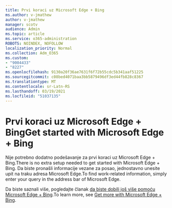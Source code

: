```yaml
---
title: Prvi koraci uz Microsoft Edge + Bing
ms.author: v-jmathew
author: v-jmathew
manager: scotv
audience: Admin
ms.topic: article
ms.service: o365-administration
ROBOTS: NOINDEX, NOFOLLOW
localization_priority: Normal
ms.collection: Adm_O365
ms.custom:
- "9004433"
- "8227"
ms.openlocfilehash: 9130a20f36ae7631f6f72b55cdc5b341aaf51225
ms.sourcegitcommit: c08bed4071baa3bb5879496df3ed44fb828c8367
ms.translationtype: MT
ms.contentlocale: sr-Latn-RS
ms.lasthandoff: 03/19/2021
ms.locfileid: "51037135"
---
```

# <a name="get-started-with-microsoft-edge--bing"></a><span data-ttu-id="96ad0-102">Prvi koraci uz Microsoft Edge + Bing</span><span class="sxs-lookup"><span data-stu-id="96ad0-102">Get started with Microsoft Edge + Bing</span></span>

<span data-ttu-id="96ad0-103">Nije potrebno dodatno podešavanje za prvi koraci uz Microsoft Edge + Bing.</span><span class="sxs-lookup"><span data-stu-id="96ad0-103">There is no extra setup needed to get started with Microsoft Edge + Bing.</span></span> <span data-ttu-id="96ad0-104">Da biste pronašli informacije vezane za posao, jednostavno unesite upit na traku adresa Microsoft Edge.</span><span class="sxs-lookup"><span data-stu-id="96ad0-104">To find work-related information, simply enter your query in the address bar of Microsoft Edge.</span></span>

<span data-ttu-id="96ad0-105">Da biste saznali više, pogledajte članak [da biste dobili još više pomoću Microsoft Edge + Bing](https://go.microsoft.com/fwlink/?linkid=2152963).</span><span class="sxs-lookup"><span data-stu-id="96ad0-105">To learn more, see [Get more with Microsoft Edge + Bing](https://go.microsoft.com/fwlink/?linkid=2152963).</span></span>

